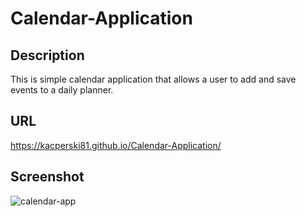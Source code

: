 # Calendar-Application
## Description
This is simple calendar application that allows a user to add and save events to a daily planner.
## URL
https://kacperski81.github.io/Calendar-Application/
## Screenshot
![calendar-app](https://user-images.githubusercontent.com/99400249/207147694-35610362-0d13-4eea-ab5f-49344b4e9e19.png)
